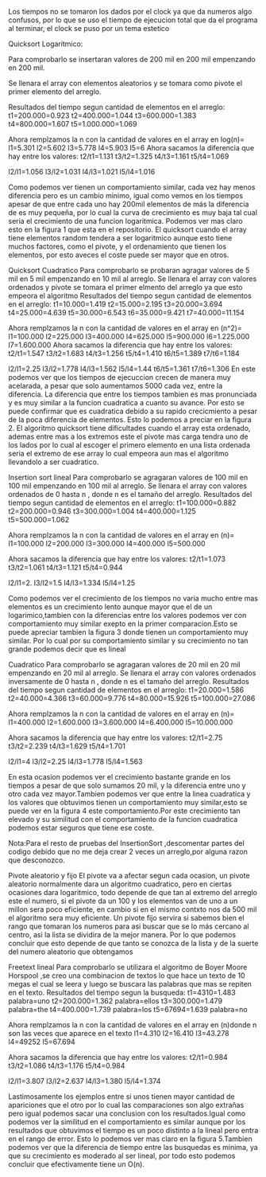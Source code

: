 Los tiempos no se tomaron los dados por el clock ya que da numeros algo confusos, por lo que se uso el tiempo de ejecucion total que da el programa al 
terminar, el clock se puso por un tema estetico


Quicksort Logaritmico:


Para comprobarlo se insertaran valores de 200 mil en 200 mil empenzando en 200 mil.


Se llenara el array con elementos aleatorios y se tomara como pivote el primer elemento del arreglo.


Resultados del tiempo segun cantidad de elementos en el arreglo:
t1=200.000=0.923
t2=400.000=1.044
t3=600.000=1.383
t4=800.000=1.607
t5=1.000.000=1.069


Ahora remplzamos la n con la cantidad de valores en el array en log(n)=
l1=5.301
l2=5.602
l3=5.778
l4=5.903
l5=6
Ahora sacamos la diferencia que hay entre los valores:
t2/t1=1.131
t3/t2=1.325
t4/t3=1.161
t5/t4=1.069

l2/l1=1.056
l3/l2=1.031
l4/l3=1.021
l5/l4=1.016

Como podemos ver tienen un comportamiento similar, cada vez hay menos diferencia pero es un cambio minimo, igual como vemos en los tiempos apesar de 
que entre cada uno hay 200mil elementos de más la diferencia de es muy pequeña, por lo cual la curva de crecimiento es muy baja tal cual seria el 
crecimiento de una funcion logaritmica. Podemos ver mas claro esto en la figura 1 que esta en el repositorio. El quicksort cuando el array tiene elementos
random tendera a ser logaritmico aunque esto tiene muchos factores, como el pivote, y el ordenamiento que tienen los elementos, por esto aveces el coste
puede ser mayor que en otros.


Quicksort Cuadratico
Para comprobarlo se probaran agragar valores de 5 mil en 5 mil empenzando en 10 mil al arreglo.
Se llenara el array con valores ordenados y pivote se tomara el primer elmento del arreglo ya que esto empeora el algoritmo
Resultados del tiempo segun cantidad de elementos en el arreglo:
t1=10.000=1.419
t2=15.000=2.195
t3=20.000=3.694
t4=25.000=4.639
t5=30.000=6.543
t6=35.000=9.421
t7=40.000=11.154

Ahora remplzamos la n con la cantidad de valores en el array en (n^2)=
l1=100.000
l2=225.000
l3=400.000
l4=625.000
l5=900.000
l6=1.225.000
l7=1.600.000
Ahora sacamos la diferencia que hay entre los valores:
t2/t1=1.547
t3/t2=1.683
t4/t3=1.256
t5/t4=1.410
t6/t5=1.389
t7/t6=1.184

l2/l1=2.25
l3/l2=1.778
l4/l3=1.562
l5/l4=1.44
t6/t5=1.361
t7/t6=1.306
En este podemos ver que los tiempos de ejecuccion crecen de manera muy acelarada, a pesar que solo aumentamos 5000 cada vez, entre la diferencia.
La diferencia que entre los tiempos tambien es mas pronunciada y es muy similar a la funcion cuadratica a cuanto su avance. Por esto se puede 
confirmar que es cuadratica debido a su rapido crecicmiento a pesar de la poca diferencia de elementos. Esto lo podemos a preciar en la figura 2.
El algoritmo quicksort tiene dificultades cuando el array esta ordenado, ademas entre mas a los extremos  este el pivote mas carga tendra uno de los 
lados por lo cual al escoger el primero elemento en una lista ordenada seria el extremo de ese array lo cual empeora aun mas el algoritmo llevandolo a
ser cuadratico.
 


 Insertion sort
lineal
Para comprobarlo se agragaran valores de 100 mil en 100 mil empenzando en 100 mil al arreglo.
Se llenara el array con valores ordenados de 0 hasta n , donde n es el tamaño del arreglo.
Resultados del tiempo segun cantidad de elementos en el arreglo:
t1=100.000=0.882
t2=200.000=0.946
t3=300.000=1.004
t4=400.000=1.125
t5=500.000=1.062

Ahora remplzamos la n con la cantidad de valores en el array en (n)=
l1=100.000
l2=200.000
l3=300.000
l4=400.000
l5=500.000

Ahora sacamos la diferencia que hay entre los valores:
t2/t1=1.073
t3/t2=1.061
t4/t3=1.121
t5/t4=0.944

l2/l1=2.
l3/l2=1.5
l4/l3=1.334
l5/l4=1.25

Como podemos ver el crecimiento de los tiempos  no varia mucho entre mas elementos es un crecimiento lento aunque mayor que el de un logarimico,tambien
con la diferencias entre los valores podemos ver con comportamiento muy similar exepto en la primer comparacion.Esto se puede apreciar tambien la 
figura 3 donde tienen un comportamiento muy similar. Por lo cual por su comportamiento similar y su crecimiento no  tan grande podemos decir que es lineal



Cuadratico
Para comprobarlo se agragaran valores de 20 mil en 20 mil empenzando en 20 mil al arreglo.
Se llenara el array con valores ordenados inversamente de 0 hasta n , donde n es el tamaño del arreglo.
Resultados del tiempo segun cantidad de elementos en el arreglo:
t1=20.000=1.586
t2=40.000=4.366
t3=60.000=9.776
t4=80.000=15.926
t5=100.000=27.086

Ahora remplzamos la n con la cantidad de valores en el array en (n)=
l1=400.000
l2=1.600.000
l3=3.600.000
l4=6.400.000
l5=10.000.000

Ahora sacamos la diferencia que hay entre los valores:
t2/t1=2.75
t3/t2=2.239
t4/t3=1.629
t5/t4=1.701

l2/l1=4
l3/l2=2.25
l4/l3=1.778
l5/l4=1.563

En esta ocasion podemos ver el crecimiento bastante grande en los tiempos a pesar de que solo sumamos 20 mil, y la diferencia entre uno y otro cada vez 
mayor.Tambien podemos ver que entre la linea cuadratica y los valores que obtuvimos tienen un comportamiento muy similar,esto se puede ver en la figura 4
este comportamiento.Por este crecimiento tan elevado y su similitud con el comportamiento de la funcion cuadratica podemos estar seguros que tiene ese coste.  

Nota:Para el resto de pruebas del InsertionSort ,descomentar partes del codigo debido que no me deja crear 2 veces un arreglo,por alguna razon que desconozco.

Pivote aleatorio y fijo
El pivote va a afectar segun cada ocasion, un pivote aleatorio normalmente dara un algoritmo cuadratico, pero en ciertas ocasiones dara logaritmico, todo depende 
de que tan al extremo del arreglo este el numero, si el pivote da un 100 y los elementos van de uno a un millon sera poco eficiente, en cambio si en el mismo contxto 
nos da 500 mil el algoritmo sera muy eficiente.
Un pivote fijo servira si sabemos bien el rango que tomaran los numeros para asi buscar que se lo más cercano al centro, asi la lista se dividira de la mejor manera.
Por lo que podemos concluir que esto depende de que tanto se conozca de la lista y de la suerte del numero aleatorio que obtengamos  



Freetext
lineal
Para comprobarlo se utilizara el algoritmo de  Boyer Moore Horspool ,se creo una combinacion de textos lo que hace un texto de 10 megas el cual se
leera y luego se buscara las palabras que mas se repiten en el texto.
Resultados del tiempo segun la busqueda:
t1=4310=1.483         palabra=uno
t2=200.000=1.362      palabra=ellos
t3=300.000=1.479      palabra=the
t4=400.000=1.739      palabra=los
t5=67694=1.639        palabra=no

Ahora remplzamos la n con la cantidad de valores en el array en (n)donde n son las veces que aparece en el texto
l1=4.310
l2=16.410
l3=43.278
l4=49252
l5=67.694

Ahora sacamos la diferencia que hay entre los valores:
t2/t1=0.984
t3/t2=1.086
t4/t3=1.176
t5/t4=0.984

l2/l1=3.807
l3/l2=2.637
l4/l3=1.380
l5/l4=1.374

Lastimosamente los ejemplos entre si unos tienen mayor cantidad de apariciones que el otro por lo cual las comparaciones son algo extrañas
pero igual podemos sacar una conclusion con los resultados.Igual como podemos ver la similitud en el comportamiento es similar aunque por los 
resultados que obtuvimos el tiempo es un poco distinto a la lineal pero entra en el rango de error. Esto lo podemos ver mas claro en la figura 5.Tambien podemos ver que la diferencia de tiempo 
entre las busquedas es minima, ya que su crecimiento es moderado al ser lineal, por todo esto podemos concluir que efectivamente tiene un O(n).
